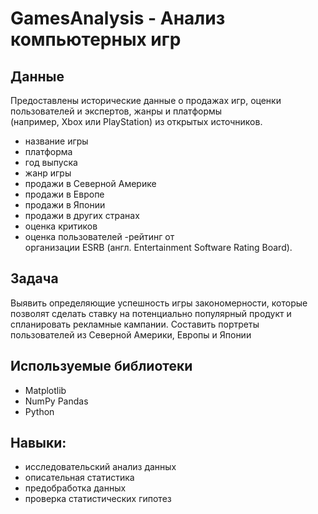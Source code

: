 # GamesAnalysis - Анализ компьютерных игр


## Данные

Предоставлены исторические данные о продажах игр, оценки пользователей и экспертов, жанры и платформы (например, Xbox или PlayStation) из открытых источников. 
- название игры
- платформа
- год выпуска
- жанр игры
- продажи в Северной Америке 
- продажи в Европе
- продажи в Японии 
- продажи в других странах 
- оценка критиков 
- оценка пользователей 
-рейтинг от организации ESRB (англ. Entertainment Software Rating Board). 

## Задача

Выявить определяющие успешность игры закономерности, которые позволят сделать ставку на потенциально популярный продукт и спланировать рекламные кампании.
Составить портреты пользователей из Северной Америки, Европы и Японии


## Используемые библиотеки
- Matplotlib 
- NumPy Pandas
- Python

## Навыки:
- исследовательский анализ данных
- описательная статистика
- предобработка данных
- проверка статистических гипотез
